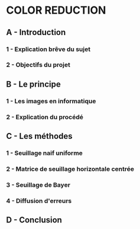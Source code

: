 # COLOR REDUCTION
## A - Introduction
### 1 - Explication brêve du sujet
### 2 - Objectifs du projet
## B - Le principe
### 1 - Les images en informatique
### 2 - Explication du procédé
## C - Les méthodes
### 1 - Seuillage naif uniforme
### 2 - Matrice de seuillage horizontale centrée
### 3 - Seuillage de Bayer
### 4 - Diffusion d'erreurs
## D - Conclusion
